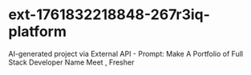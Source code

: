 # ext-1761832218848-267r3iq-platform
AI-generated project via External API - Prompt: Make A Portfolio of Full Stack Developer Name Meet , Fresher
